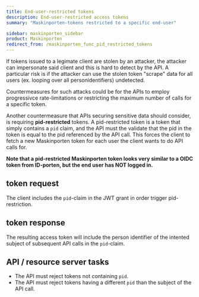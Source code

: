 ```yaml
---
title: End-user-restricted tokens
description: End-user-restricted access tokens
summary: "Maskinporten-tokens restricted to a specific end-user"

sidebar: maskinporten_sidebar
product: Maskinporten
redirect_from: /maskinporten_func_pid_restricted_tokens
---
```


If tokens issued to a legimate client are stolen by an attacker,  the attacker can impersonate said client and this is hard to detect by the API.  A particular risk is if the attacker can use the stolen token "scrape" data for all users (ex. looping over all personidentifiers) undetected.  

Countermeasures for such attacks could be for the APIs to employ progressivce rate-limitations or restricting the maximum number of calls for a specific token.

Another countermeasure that APIs securing sensitive data should consider, is requiring **pid-restricted** tokens.  A pid-restricted token is a token that simply contains a `pid` claim, and the API must the validate that the pid in the token is equal to the pid referenced by the API call.  This forces the client to fetch a new Maskinporten token for each user the client wants to do API calls for.

**Note that a pid-restricted Maskinporten token looks very similar to a OIDC token from ID-porten, but the end user has NOT logged in.**




## token request

The client includes the `pid`-claim in the JWT grant in order trigger pid-restriction.

## token response

The resulting access token will include the person identifier of the intented subject of subsequent API calls in the `pid`-claim.

## API / resource server tasks

* The API must reject tokens not containing `pid`.
* The API must reject tokens having a different `pid` than the subject of the API call.
